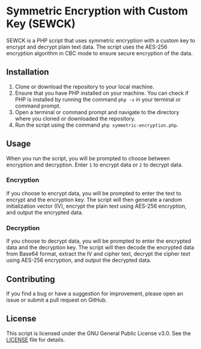 # Symmetric Encryption with Custom Key (SEWCK)

SEWCK is a PHP script that uses symmetric encryption with a custom key to encrypt and decrypt plain text data. The script uses the AES-256 encryption algorithm in CBC mode to ensure secure encryption of the data.

## Installation

1. Clone or download the repository to your local machine.
2. Ensure that you have PHP installed on your machine. You can check if PHP is installed by running the command `php -v` in your terminal or command prompt.
3. Open a terminal or command prompt and navigate to the directory where you cloned or downloaded the repository.
4. Run the script using the command `php symmetric-encryption.php`.

## Usage

When you run the script, you will be prompted to choose between encryption and decryption. Enter `1` to encrypt data or `2` to decrypt data.

### Encryption

If you choose to encrypt data, you will be prompted to enter the text to encrypt and the encryption key. The script will then generate a random initialization vector (IV), encrypt the plain text using AES-256 encryption, and output the encrypted data.

### Decryption

If you choose to decrypt data, you will be prompted to enter the encrypted data and the decryption key. The script will then decode the encrypted data from Base64 format, extract the IV and cipher text, decrypt the cipher text using AES-256 encryption, and output the decrypted data.

## Contributing

If you find a bug or have a suggestion for improvement, please open an issue or submit a pull request on GitHub.

## License

This script is licensed under the GNU General Public License v3.0. See the [LICENSE](LICENSE) file for details.
